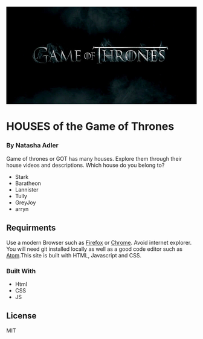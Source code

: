 ![Game of Thrones Banner](images/thronesBanner.jpg "GameofThronesBanner")
# HOUSES of the Game of Thrones

### By Natasha Adler

Game of thrones or GOT has many houses. Explore them through their house videos and descriptions. Which house do you belong to?

<ul>
<li>Stark</li>
<li>Baratheon</li>
<li>Lannister</li>
<li>Tully</li>
<li>GreyJoy</li>
<li>arryn</li>
</ul>

## Requirments

Use a modern Browser such as [Firefox](https://www.mozilla.org/en-CA/firefox/new/) or [Chrome](https://www.google.ca/chrome/?brand=CHBD&gclsrc=aw.ds&&gclid=CjwKCAjw29vsBRAuEiwA9s-0B6zIdw5_qV4ETvbcN4042nlkfk9YggWT_DI1vM4UH4vWB2I0pdWUdhoCBWoQAvD_BwE). Avoid internet explorer. You will need git installed locally as well as a good code editor such as [Atom](https://atom.io/).This site is built with HTML, Javascript and CSS.

### Built With

<ul>
	<li>Html</li>
	<li>CSS</li>
	<li>JS</li>
</ul>

## License

MIT

